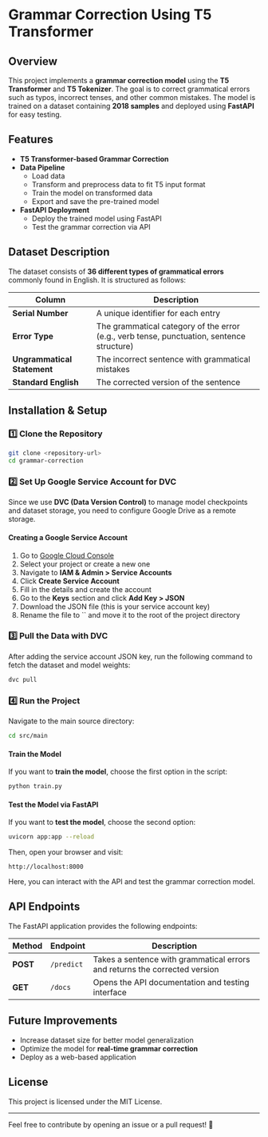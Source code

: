 # Grammar Correction Using T5 Transformer

## Overview

This project implements a **grammar correction model** using the **T5 Transformer** and **T5 Tokenizer**. The goal is to correct grammatical errors such as typos, incorrect tenses, and other common mistakes. The model is trained on a dataset containing **2018 samples** and deployed using **FastAPI** for easy testing.

## Features

- **T5 Transformer-based Grammar Correction**
- **Data Pipeline**
  - Load data
  - Transform and preprocess data to fit T5 input format
  - Train the model on transformed data
  - Export and save the pre-trained model
- **FastAPI Deployment**
  - Deploy the trained model using FastAPI
  - Test the grammar correction via API

## Dataset Description

The dataset consists of **36 different types of grammatical errors** commonly found in English. It is structured as follows:

| Column                      | Description                                                                               |
| --------------------------- | ----------------------------------------------------------------------------------------- |
| **Serial Number**           | A unique identifier for each entry                                                        |
| **Error Type**              | The grammatical category of the error (e.g., verb tense, punctuation, sentence structure) |
| **Ungrammatical Statement** | The incorrect sentence with grammatical mistakes                                          |
| **Standard English**        | The corrected version of the sentence                                                     |

## Installation & Setup

### **1️⃣ Clone the Repository**

```bash
git clone <repository-url>
cd grammar-correction
```

### **2️⃣ Set Up Google Service Account for DVC**

Since we use **DVC (Data Version Control)** to manage model checkpoints and dataset storage, you need to configure Google Drive as a remote storage.

#### **Creating a Google Service Account**

1. Go to [Google Cloud Console](https://console.cloud.google.com/)
2. Select your project or create a new one
3. Navigate to **IAM & Admin > Service Accounts**
4. Click **Create Service Account**
5. Fill in the details and create the account
6. Go to the **Keys** section and click **Add Key > JSON**
7. Download the JSON file (this is your service account key)
8. Rename the file to \`\` and move it to the root of the project directory

### **3️⃣ Pull the Data with DVC**

After adding the service account JSON key, run the following command to fetch the dataset and model weights:

```bash
dvc pull
```

### **4️⃣ Run the Project**

Navigate to the main source directory:

```bash
cd src/main
```

#### **Train the Model**

If you want to **train the model**, choose the first option in the script:

```bash
python train.py
```

#### **Test the Model via FastAPI**

If you want to **test the model**, choose the second option:

```bash
uvicorn app:app --reload
```

Then, open your browser and visit:

```
http://localhost:8000
```

Here, you can interact with the API and test the grammar correction model.

## API Endpoints

The FastAPI application provides the following endpoints:

| Method   | Endpoint   | Description                                                                |
| -------- | ---------- | -------------------------------------------------------------------------- |
| **POST** | `/predict` | Takes a sentence with grammatical errors and returns the corrected version |
| **GET**  | `/docs`    | Opens the API documentation and testing interface                          |

## Future Improvements

- Increase dataset size for better model generalization
- Optimize the model for **real-time grammar correction**
- Deploy as a web-based application

## License

This project is licensed under the MIT License.

---

Feel free to contribute by opening an issue or a pull request! 🚀


